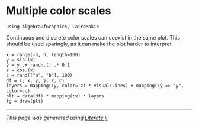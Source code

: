 # Multiple color scales

````@example multiple_color_scales
using AlgebraOfGraphics, CairoMakie
````

Continuous and discrete color scales can coexist in the same plot.
This should be used sparingly, as it can make the plot harder to interpret.

````@example multiple_color_scales
x = range(-π, π, length=100)
y = sin.(x)
ŷ = y .+ randn.() .* 0.1
z = cos.(x)
c = rand(["a", "b"], 100)
df = (; x, y, ŷ, z, c)
layers = mapping(:y, color=:z) * visual(Lines) + mapping(:ŷ => "y", color=:c)
plt = data(df) * mapping(:x) * layers
fg = draw(plt)
````

---

*This page was generated using [Literate.jl](https://github.com/fredrikekre/Literate.jl).*

